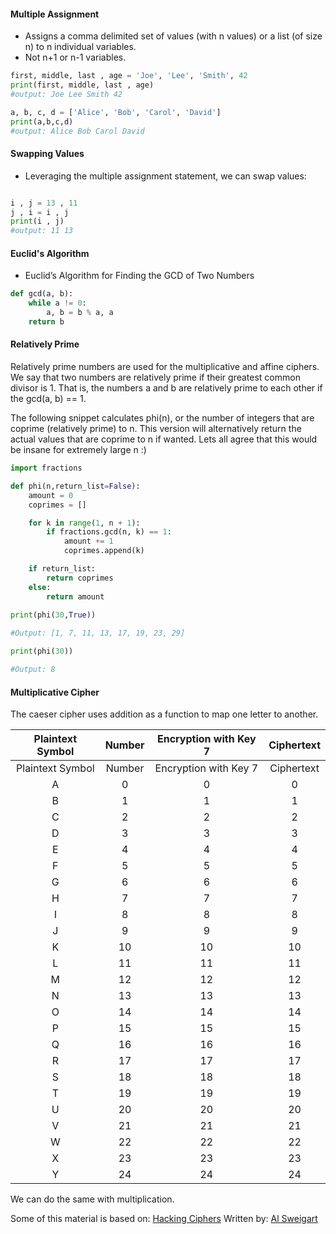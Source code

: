 #### Multiple Assignment

- Assigns a comma delimited set of values (with n values) or a list (of size n) to n individual variables.
- Not n+1 or n-1 variables.

```python
first, middle, last , age = 'Joe', 'Lee', 'Smith', 42
print(first, middle, last , age)
#output: Joe Lee Smith 42

a, b, c, d = ['Alice', 'Bob', 'Carol', 'David']
print(a,b,c,d)
#output: Alice Bob Carol David
```

#### Swapping Values

- Leveraging the multiple assignment statement, we can swap values:
```python

i , j = 13 , 11
j , i = i , j
print(i , j)
#output: 11 13
```

#### Euclid's Algorithm

- Euclid’s Algorithm for Finding the GCD of Two Numbers

```python
def gcd(a, b):
    while a != 0:
        a, b = b % a, a
    return b
```
#### Relatively Prime

Relatively prime numbers are used for the multiplicative and affine ciphers. We say that two numbers are relatively prime if their greatest common divisor is 1. That is, the numbers a and b are relatively prime to each other if the gcd(a, b) == 1.

The following snippet calculates phi(n), or the number of integers that are coprime (relatively prime) to n. This version will alternatively return the actual values that are coprime to n if wanted. Lets all agree that this would be insane for extremely large n :) 

```python
import fractions

def phi(n,return_list=False):
    amount = 0
    coprimes = []

    for k in range(1, n + 1):
        if fractions.gcd(n, k) == 1:
            amount += 1
            coprimes.append(k)

    if return_list:
        return coprimes
    else:
        return amount
        
print(phi(30,True))

#Output: [1, 7, 11, 13, 17, 19, 23, 29]

print(phi(30))

#Output: 8
```

#### Multiplicative Cipher

The caeser cipher uses addition as a function to map one letter to another. 

|Plaintext Symbol|Number|Encryption with Key 7|Ciphertext|
|:---:|:---:|:---:|:---:|
|Plaintext Symbol|Number|Encryption with Key 7|Ciphertext|
|A|0|0|0|
|B|1|1|1|
|C|2|2|2|
|D|3|3|3|
|E|4|4|4|
|F|5|5|5|
|G|6|6|6|
|H|7|7|7|
|I|8|8|8|
|J|9|9|9|
|K|10|10|10|
|L|11|11|11|
|M|12|12|12|
|N|13|13|13|
|O|14|14|14|
|P|15|15|15|
|Q|16|16|16|
|R|17|17|17|
|S|18|18|18|
|T|19|19|19|
|U|20|20|20|
|V|21|21|21|
|W|22|22|22|
|X|23|23|23|
|Y|24|24|24|

 We can do the same with multiplication.
 
 

Some of this material is based on: [Hacking Ciphers](https://inventwithpython.com/hackingciphers.pdf) Written by: [Al Sweigart](https://inventwithpython.com/about.html) 
